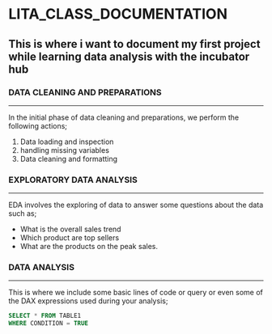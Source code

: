 # LITA_CLASS_DOCUMENTATION
This is where i want to document my first project while learning data analysis with the incubator hub
---
### DATA CLEANING AND PREPARATIONS
---
In the initial phase of data cleaning and preparations, we perform the following actions;
1. Data loading and inspection
2. handling missing variables
3. Data cleaning and formatting
   
### EXPLORATORY DATA ANALYSIS
---
EDA involves the exploring of data to answer some questions about the
data such as;
- What is the overall sales trend
- Which product are top sellers
- What are the products on the peak sales.
### DATA ANALYSIS
---
This is where we include some basic lines of code or query or even some of the DAX
expressions used during your analysis;


```SQL
SELECT * FROM TABLE1
WHERE CONDITION = TRUE
```
